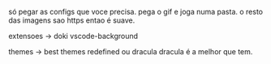 só pegar as configs que voce precisa.
pega o gif e joga numa pasta.
o resto das imagens sao https entao é suave.

extensoes ->
doki
vscode-background



themes ->
best themes redefined
ou
dracula
dracula é a melhor que tem.
